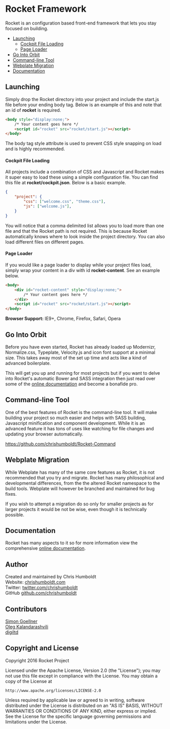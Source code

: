 # Rocket Framework
Rocket is an configuration based front-end framework that lets you stay focused on building.

* [Launching](#launching)
   * [Cockpit File Loading](#cockpit-file-loading)
   * [Page Loader](#page-loader)
* [Go Into Orbit](#go-into-orbit)
* [Command-line Tool](#command-line-tool)
* [Webplate Migration](#webplate-migration)
* [Documentation](#documentation)

## Launching
Simply drop the Rocket directory into your project and include the start.js file before your ending body tag. Below is an example of this and note that an id of **rocket** is required.

```html
<body style="display:none;">
    /* Your content goes here */
    <script id="rocket" src="rocket/start.js"></script>
</body>
```

The body tag style attribute is used to prevent CSS style snapping on load and is highly recommended.

#### Cockpit File Loading
All projects include a combination of CSS and Javascript and Rocket makes it super easy to load these using a simple configuration file. You can find this file at <b>rocket/cockpit.json</b>. Below is a basic example.

```json
{
    "project": {
        "css": ["welcome.css", "theme.css"],
        "js": ["welcome.js"],
    }
}
```

You will notice that a comma delimited list allows you to load more than one file and that the Rocket path is not required. This is because Rocket automatically knows where to look inside the project directory. You can also load different files on different pages.

#### Page Loader
If you would like a page loader to display while your project files load, simply wrap your content in a div with id **rocket-content**. See an example below.

```html
<body>
    <div id="rocket-content" style="display:none;">
        /* Your content goes here */
    </div>
    <script id="rocket" src="rocket/start.js"></script>
</body>
```

**Browser Support:** IE9+, Chrome, Firefox, Safari, Opera

## Go Into Orbit
Before you have even started, Rocket has already loaded up Modernizr, Normalize.css, Typeplate, Velocity.js and icon font support at a minimal size. This takes away most of the set up time and acts like a kind of advanced boilerplate.

This will get you up and running for most projects but if you want to delve into Rocket's automatic Bower and SASS integration then just read over some of the [online documentation](http://getrocket.io/documentation) and become a bonafide pro.

## Command-line Tool
One of the best features of Rocket is the command-line tool. It will make building your project so much easier and helps with SASS building, Javascript minification and component development. While it is an advanced feature it has tons of uses like watching for file changes and updating your browser automatically.

https://github.com/chrishumboldt/Rocket-Command

## Webplate Migration
While Webplate has many of the same core features as Rocket, it is not recommended that you try and migrate. Rocket has many philosophical and developmental differences, from the the altered Rocket namespace to the build tools. Webplate will however be branched and maintained for bug fixes.

If you wish to attempt a migration do so only for smaller projects as for larger projects it would be not be wise, even though it is technically possible.

## Documentation
Rocket has many aspects to it so for more information view the comprehensive [online documentation](http://getrocket.io/documentation).

## Author
Created and maintained by Chris Humboldt<br>
Website: <a href="http://chrishumboldt.com/">chrishumboldt.com</a><br>
Twitter: <a href="https://twitter.com/chrishumboldt">twitter.com/chrishumboldt</a><br>
GitHub <a href="https://github.com/chrishumboldt">github.com/chrishumboldt</a><br>

## Contributors
<a href="https://github.com/simeydotme">Simon Goellner</a><br>
<a href="https://github.com/V1RTUOZ">Oleg Kalandarashvili</a><br>
<a href="https://github.com/digiltd">digiltd</a>

## Copyright and License
Copyright 2016 Rocket Project

Licensed under the Apache License, Version 2.0 (the "License");
you may not use this file except in compliance with the License.
You may obtain a copy of the License at

    http://www.apache.org/licenses/LICENSE-2.0

Unless required by applicable law or agreed to in writing, software
distributed under the License is distributed on an "AS IS" BASIS,
WITHOUT WARRANTIES OR CONDITIONS OF ANY KIND, either express or implied.
See the License for the specific language governing permissions and
limitations under the License.
